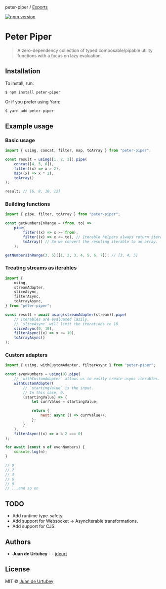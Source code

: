 peter-piper / [Exports](modules.md)

[![npm version](https://badge.fury.io/js/peter-piper.svg)](https://badge.fury.io/js/peter-piper)

# Peter Piper

> A zero-dependency collection of typed composable/pipable utility functions with a focus on lazy evaluation.

## Installation

To install, run:

```sh
$ npm install peter-piper
```

Or if you prefer using Yarn:

```sh
$ yarn add peter-piper
```

## Example usage

### Basic usage

```js
import { using, concat, filter, map, toArray } from "peter-piper";

const result = using([1, 2, 3]).pipe(
    concat([4, 5, 6]),
    filter((x) => x > 2),
    map((x) => x * 2),
    toArray()
);

result; // [6, 8, 10, 12]
```

### Building functions

```js
import { pipe, filter, toArray } from "peter-piper";

const getNumbersInRange = (from, to) =>
    pipe(
        filter((x) => x >= from),
        filter((x) => x <= to), // Iterable helpers always return iterables
        toArray() // So we convert the resuling iterable to an array.
    );

getNumbersInRange(3, 5)([1, 2, 3, 4, 5, 6, 7]); // [3, 4, 5]
```

### Treating streams as iterables

```js
import {
    using,
    streamAdapter,
    sliceAsync,
    filterAsync,
    toArrayAsync,
} from "peter-piper";

const result = await using(streamAdapter(stream)).pipe(
    // Iterables are evaluated lazily.
    // `sliceAsync` will limit the iterations to 10.
    sliceAsync(0, 10),
    filterAsync((x) => x <= 10),
    toArrayAsync()
);
```

### Custom adapters

```js
import { using, withCustomAdapter, filterAsync } from "peter-piper";

const evenNumbers = using(0).pipe(
    // `withCustomAdapter` allows us to easily create async iterables.
    withCustomAdapter(
        // `startingValue` is the input.
        // In this case, 0.
        (startingValue) => {
            let currValue = startingValue;

            return {
                next: async () => currValue++;
            };
        }
    ),
    filterAsync((x) => x % 2 === 0)
);

for await (const n of evenNumbers) {
    console.log(n);
}

// 0
// 2
// 4
// 6
// 8
// ...and so on
```

## TODO

-   Add runtime type-safety.
-   Add support for Websocket -> AsyncIterable transformations.
-   Add support for CJS.

## Authors

-   **Juan de Urtubey** - - [jdeurt](https://github.com/jdeurt)

## License

MIT © [Juan de Urtubey](https://github.com/jdeurt)
